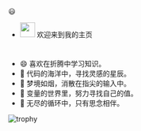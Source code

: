 😃

 - <img src="https://media0.giphy.com/media/pylpD8AoQCf3CQ1oO2/giphy.gif" width=30 height=30>  欢迎来到我的主页<br>
#
                  
- 😄  喜欢在折腾中学习知识。                
- 💬  代码的海洋中，寻找灵感的星辰。
- 🌙  梦境如烟，消散在指尖的输入中。            
- 🌻  变量的世界里，努力寻找自己的值。
- 🦋  无尽的循环中，只有思念相伴。

![trophy](https://github-profile-trophy.vercel.app/?username=sky22333&no-frame=true&column=-1)  

